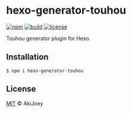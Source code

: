 # hexo-generator-touhou

[![npm][npm-image]][npm-url]
[![build][build-image]][build-url]
[![license][license-image]][license-url]

Touhou generator plugin for Hexo.

## Installation

`$ npm i hexo-generator-touhou`

## License

[MIT][license-url] © AkiJoey

[npm-image]: https://img.shields.io/npm/v/hexo-generator-touhou
[npm-url]: https://www.npmjs.com/package/hexo-generator-touhou
[build-image]: https://www.travis-ci.org/akijoey/hexo-generator-touhou.svg?branch=master
[build-url]: https://www.travis-ci.org/akijoey/hexo-generator-touhou
[license-image]: https://img.shields.io/github/license/akijoey/hexo-generator-touhou
[license-url]: https://github.com/akijoey/hexo-generator-touhou/blob/master/LICENSE
